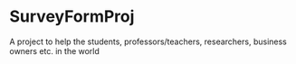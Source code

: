 # SurveyFormProj
A project to help the students, professors/teachers, researchers, business owners etc. in the world
